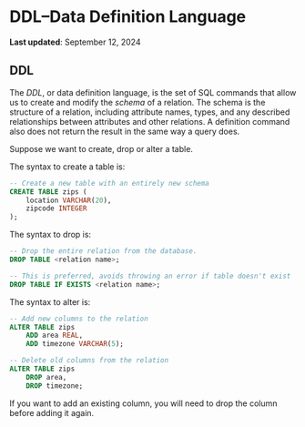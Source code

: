 # DDL–Data Definition Language
**Last updated**: September 12, 2024

## DDL

The _DDL_, or data definition language, is the set of SQL commands that allow us to create and modify the _schema_ of a relation. The schema is the structure of a relation, including attribute names, types, and any described relationships between attributes and other relations.
A definition command also does not return the result in the same way a query does.

Suppose we want to create, drop or alter a table.

The syntax to create a table is:

```sql
-- Create a new table with an entirely new schema
CREATE TABLE zips (
	location VARCHAR(20),
	zipcode INTEGER
);
```

The syntax to drop is:

```sql
-- Drop the entire relation from the database.
DROP TABLE <relation name>;
```

```sql
-- This is preferred, avoids throwing an error if table doesn't exist
DROP TABLE IF EXISTS <relation name>;
```

The syntax to alter is:

```sql
-- Add new columns to the relation
ALTER TABLE zips
    ADD area REAL,
    ADD timezone VARCHAR(5);
```

```sql
-- Delete old columns from the relation
ALTER TABLE zips
    DROP area,
    DROP timezone;
```

If you want to add an existing column, you will need to drop the column before adding it again.
